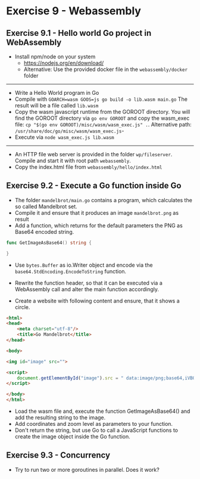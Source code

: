 # Exercise 9 - Webassembly

## Exercise 9.1 - Hello world Go project in WebAssembly

* Install npm/node on your system
  - https://nodejs.org/en/download/
  - Alternative: Use the provided docker file in the `webassembly/docker` folder

---
* Write a Hello World program in Go
* Compile with `GOARCH=wasm GOOS=js go build -o lib.wasm main.go` The result will be a file called `lib.wasm`
* Copy the wasm javascript runtime from the GOROOT directory. You will find the GOROOT directory via  `go env GOROOT` and copy the wasm_exec file: `cp "$(go env GOROOT)/misc/wasm/wasm_exec.js" .`. Alternative path: `/usr/share/doc/go/misc/wasm/wasm_exec.js`-
* Execute via `node wasm_exec.js lib.wasm`
---
* An HTTP file web server is provided in the folder `wp/fileserver`. Compile and start it with root path `webassembly`.    
* Copy the index.html file from `webassembly/hello/index.html`

## Exercise 9.2 - Execute a Go function inside Go

* The folder `mandelbrot/main.go` contains a program, which calculates the so called Mandelbrot set.
* Compile it and ensure that it produces an image `mandelbrot.png` as result
* Add a function, which returns for the default parameters the PNG as Base64 encoded string.
```Go
func GetImageAsBase64() string {

}
```
  - Use `bytes.Buffer` as io.Writer object and encode via the `base64.StdEncoding.EncodeToString` function. 

* Rewrite the function header, so that it can be executed via a WebAssembly call and alter the main function accordingly.

* Create a website with following content and ensure, that it shows a circle.

```HTML
<html>
<head>
    <meta charset="utf-8"/>
    <title>Go Mandelbrot</title>
</head>

<body>

<img id="image" src="">

<script>
    document.getElementById("image").src = " data:image/png;base64,iVBORw0KGgoAAAANSUhEUgAAADIAAAAyAQAAAAA2RLUcAAAABGdBTUEAALGPC/xhBQAAAAJiS0dEAAHdihOkAAAAB3RJTUUH5AsPECUqQdxoMgAAAGpJREFUGNOt0LENgCAQheF3obBkBEdhNBmNURiBksKA9zSnCQYrab6Sez/6+RLmZrmMCLQBnlbA0QIIzQBoUjc1qkFVsCY06h93ujxW6t4WKv87+2+8a7zb9tz7bK/ttx7Wx3pZv17ko/cB/caa7HEsGrQAAAAldEVYdGRhdGU6Y3JlYXRlADIwMjAtMTEtMTVUMTU6Mzc6NDIrMDE6MDATkZwSAAAAJXRFWHRkYXRlOm1vZGlmeQAyMDIwLTExLTE1VDE1OjM3OjQyKzAxOjAwYswkrgAAAABJRU5ErkJggg=="
</script>

</body>
</html>
```

* Load the wasm file and, execute the function GetImageAsBase64() and add the resulting string to the image.
* Add coordinates and zoom level as parameters to your function.
* Don't return the string, but use Go to call a JavaScript functions to create the image object inside the Go function. 

## Exercise 9.3 - Concurrency

* Try to run two or more goroutines in parallel. Does it work?
